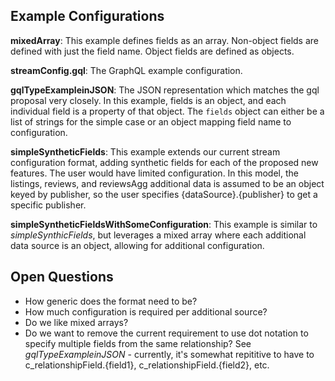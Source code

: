 ## Example Configurations 

**mixedArray**: This example defines fields as an array. Non-object fields are defined with just the field name. Object fields are defined as objects.

**streamConfig.gql**: The GraphQL example configuration.

**gqlTypeExampleinJSON**: The JSON representation which matches the gql proposal very closely. In this example, fields is an object, and each individual field is a property of that object. The ```fields``` object can either be a list of strings for the simple case or an object mapping field name to configuration.

**simpleSyntheticFields**: This example extends our current stream configuration format, adding synthetic fields for each of the proposed new features. The user would have limited configuration. In this model, the listings, reviews, and reviewsAgg additional data is assumed to be an object keyed by publisher, so the user specifies {dataSource}.{publisher} to get a specific publisher. 

**simpleSyntheticFieldsWithSomeConfiguration**: This example is similar to *simpleSynthicFields*, but leverages a mixed array where each additional data source is an object, allowing for additional configuration. 

## Open Questions
* How generic does the format need to be?
* How much configuration is required per additional source?
* Do we like mixed arrays?
* Do we want to remove the current requirement to use dot notation to specify multiple fields from the same relationship? See *gqlTypeExampleinJSON* - currently, it's somewhat repititive to have to c_relationshipField.{field1}, c_relationshipField.{field2}, etc. 